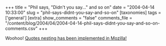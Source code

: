 +++
title = "Phil says, \"Didn't you say...\" and so on"
date = "2004-04-14 10:33:00"
slug = "phil-says-didnt-you-say-and-so-on"
[taxonomies]
tags = ['general']
[extra]
show_comments = "false"
comments_file = "/content/blog/2004/04/2004-04-14-phil-says-didnt-you-say-and-so-on-comments.csv"
+++

Woohoo! [Quotes nesting has been implemented in Mozilla!](http://bugzilla.mozilla.org/show_bug.cgi?id=24861 "Bug 24861")

